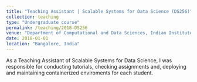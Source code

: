 ```yaml
---
title: "Teaching Assistant | Scalable Systems for Data Science (DS256)"
collection: teaching
type: "Undergraduate course"
permalink: /teaching/2018-DS256
venue: "Department of Computational and Data Sciences, Indian Institute of Science"
date: 2018-01-01
location: "Bangalore, India"
---
```


As a Teaching Assistant of Scalable Systems for Data Science, I was responsible for conducting tutorials, checking assignments and, deploying and maintaining containerized enviroments for each student.

